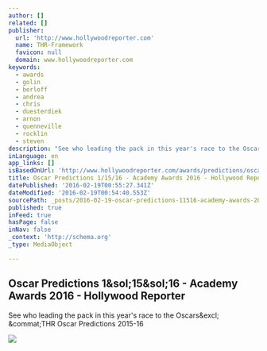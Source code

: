 ```yaml
---
author: []
related: []
publisher:
  url: 'http://www.hollywoodreporter.com'
  name: THR-Framework
  favicon: null
  domain: www.hollywoodreporter.com
keywords:
  - awards
  - golin
  - berloff
  - andrea
  - chris
  - duesterdiek
  - arnon
  - quenneville
  - rocklin
  - steven
description: "See who leading the pack in this year's race to the Oscars! @THR Oscar Predictions 2015-16"
inLanguage: en
app_links: []
isBasedOnUrl: 'http://www.hollywoodreporter.com/awards/predictions/oscars/2015/academy-awards-11416/'
title: Oscar Predictions 1/15/16 - Academy Awards 2016 - Hollywood Reporter
datePublished: '2016-02-19T00:55:27.341Z'
dateModified: '2016-02-19T00:54:40.553Z'
sourcePath: _posts/2016-02-19-oscar-predictions-11516-academy-awards-2016-hollywood.md
published: true
inFeed: true
hasPage: false
inNav: false
_context: 'http://schema.org'
_type: MediaObject

---
```

<article style=""><h1>Oscar Predictions 1&amp;sol;15&amp;sol;16 - Academy Awards 2016 - Hollywood Reporter</h1><p>See who leading the pack in this year's race to the Oscars&amp;excl; &amp;commat;THR Oscar Predictions 2015-16</p><img src="http://www.hollywoodreporter.com/sites/default/files/2016/01/forecast_teaser_brie_larson_saoirse_ronan.jpg" /></article>
